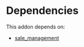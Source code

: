 # Dependencies

This addon depends on:

- [sale_management](https://github.com/bringout/oca-ocb-sale)
